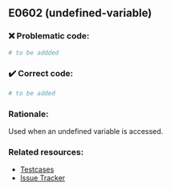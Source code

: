 ## E0602 (undefined-variable)

### :x: Problematic code:

```python
# to be addded
```

### :heavy_check_mark: Correct code:

```python
# to be added
```

### Rationale:

Used when an undefined variable is accessed.

### Related resources:

- [Testcases](https://github.com/PyCQA/pylint/blob/master/tests/regrtest_data/package/__init__.py)
- [Issue Tracker](https://github.com/PyCQA/pylint/issues?q=is%3Aissue+%22undefined-variable%22+OR+%22E0602%22)
